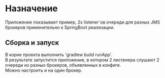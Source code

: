# Назначение
Приложение показывает пример, 2х listener`ов очереди для разных JMS брокеров применительно к SpringBoot реализации.

## Сборка и запуск
В корне проекта выполнить 'gradlew build runApp'.  
В результате запустится приложение, в котором 2 листенера слушают 2 очереди из разных брокеров, объявленных в конфиге.  
Можно настроить и на один брокер.  

